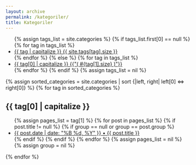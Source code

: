 ```yaml
---
layout: archive
permalink: /kategoriler/
title: Kategoriler
---
```

<ul class="tag-box inline">
{% assign tags_list = site.categories %}  
  {% if tags_list.first[0] == null %}
    {% for tag in tags_list %} 
      <li><a href="#{{ tag }}">{{ tag | capitalize }} <span>{{ site.tags[tag].size }}</span></a></li>
    {% endfor %}
  {% else %}
    {% for tag in tags_list %} 
      <li><a href="#{{ tag[0] }}">{{ tag[0] | capitalize }} <span>{{"( #{tag[1].size} )"}}</span></a></li>
    {% endfor %}
  {% endif %}
{% assign tags_list = nil %}
</ul>


{% assign sorted_categories = site.categories | sort {|left, right| left[0] <=> right[0]} %}
{% for tag in sorted_categories %}
  <h2 class='tag' id="{{ tag[0] }}">{{ tag[0] | capitalize }}</h2>
  <ul class="post-list">
    {% assign pages_list = tag[1] %}
    {% for post in pages_list %}
      {% if post.title != null %}
      {% if group == null or group == post.group %}
      <li><a href="{{ site.url }}{{ post.url }}">
          <span class="entry-date"><time datetime="{{ post.date | date_to_xmlschema }}" itemprop="datePublished">{{ post.date | date: "%B %d, %Y" }}</time></span>
          &bull;
          {{ post.title }}
        </a></li>
      {% endif %}
      {% endif %}
    {% endfor %}
    {% assign pages_list = nil %}
    {% assign group = nil %}
  </ul>
{% endfor %}

